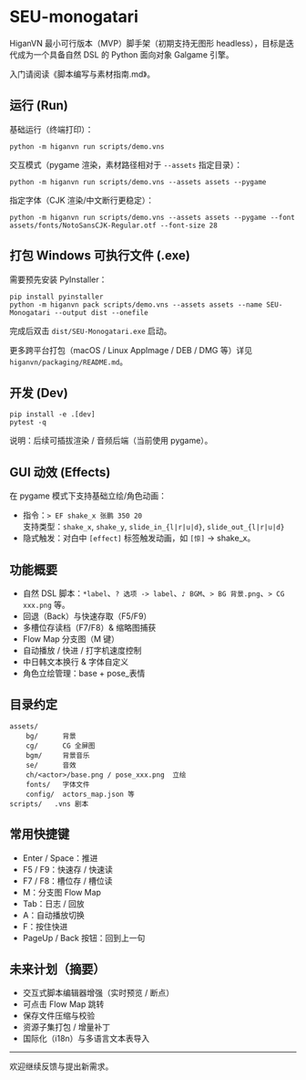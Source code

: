# SEU-monogatari

HiganVN 最小可行版本（MVP）脚手架（初期支持无图形 headless），目标是迭代成为一个具备自然 DSL 的 Python 面向对象 Galgame 引擎。

入门请阅读《脚本编写与素材指南.md》。

## 运行 (Run)

基础运行（终端打印）：
```
python -m higanvn run scripts/demo.vns
```

交互模式（pygame 渲染，素材路径相对于 `--assets` 指定目录）：
```
python -m higanvn run scripts/demo.vns --assets assets --pygame
```

指定字体（CJK 渲染/中文断行更稳定）：
```
python -m higanvn run scripts/demo.vns --assets assets --pygame --font assets/fonts/NotoSansCJK-Regular.otf --font-size 28
```

## 打包 Windows 可执行文件 (.exe)

需要预先安装 PyInstaller：
```
pip install pyinstaller
python -m higanvn pack scripts/demo.vns --assets assets --name SEU-Monogatari --output dist --onefile
```
完成后双击 `dist/SEU-Monogatari.exe` 启动。

更多跨平台打包（macOS / Linux AppImage / DEB / DMG 等）详见 `higanvn/packaging/README.md`。

## 开发 (Dev)
```
pip install -e .[dev]
pytest -q
```

说明：后续可插拔渲染 / 音频后端（当前使用 pygame）。

## GUI 动效 (Effects)

在 pygame 模式下支持基础立绘/角色动画：
- 指令：`> EF shake_x 张鹏 350 20`  
	支持类型：`shake_x`, `shake_y`, `slide_in_{l|r|u|d}`, `slide_out_{l|r|u|d}`
- 隐式触发：对白中 `[effect]` 标签触发动画，如 `[惊]` → shake_x。

## 功能概要
- 自然 DSL 脚本：`*label`、`? 选项 -> label`、`♪ BGM`、`> BG 背景.png`、`> CG xxx.png` 等。
- 回退（Back）与快速存取（F5/F9）
- 多槽位存读档（F7/F8）& 缩略图捕获
- Flow Map 分支图（M 键）
- 自动播放 / 快进 / 打字机速度控制
- 中日韩文本换行 & 字体自定义
- 角色立绘管理：base + pose_表情

## 目录约定
```
assets/
	bg/      背景
	cg/      CG 全屏图
	bgm/     背景音乐
	se/      音效
	ch/<actor>/base.png / pose_xxx.png  立绘
	fonts/   字体文件
	config/  actors_map.json 等
scripts/   .vns 剧本
```

## 常用快捷键
- Enter / Space：推进
- F5 / F9：快速存 / 快速读
- F7 / F8：槽位存 / 槽位读
- M：分支图 Flow Map
- Tab：日志 / 回放
- A：自动播放切换
- F：按住快进
- PageUp / Back 按钮：回到上一句

## 未来计划（摘要）
- 交互式脚本编辑器增强（实时预览 / 断点）
- 可点击 Flow Map 跳转
- 保存文件压缩与校验
- 资源子集打包 / 增量补丁
- 国际化（i18n）与多语言文本表导入

---
欢迎继续反馈与提出新需求。

